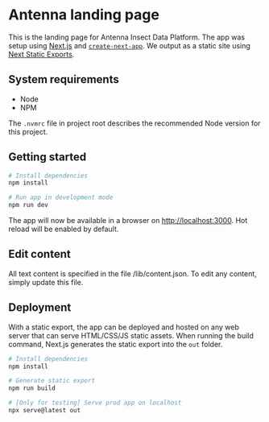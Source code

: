 # Antenna landing page

This is the landing page for Antenna Insect Data Platform. The app was setup using [Next.js](https://nextjs.org/) and [`create-next-app`](https://github.com/vercel/next.js/tree/canary/packages/create-next-app). We output as a static site using [Next Static Exports](https://nextjs.org/docs/pages/building-your-application/deploying/static-exports).

## System requirements

- Node
- NPM

The `.nvmrc` file in project root describes the recommended Node version for this project.

## Getting started

```bash
# Install dependencies
npm install

# Run app in development mode
npm run dev
```

The app will now be available in a browser on [http://localhost:3000](http://localhost:3000). Hot reload will be enabled by default.

## Edit content

All text content is specified in the file /lib/content.json. To edit any content, simply update this file.

## Deployment

With a static export, the app can be deployed and hosted on any web server that can serve HTML/CSS/JS static assets. When running the build command, Next.js generates the static export into the `out` folder.

```bash
# Install dependencies
npm install

# Generate static export
npm run build

# [Only for testing] Serve prod app on localhost
npx serve@latest out
```
